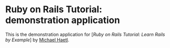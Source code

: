  # Ruby on Rails Tutorial: demonstration application
 
 This is the demonstration application for [*Ruby on Rails Tutorial: Learn Rails by Example*] by [Michael Haetl](http://michaelhartl.com).

